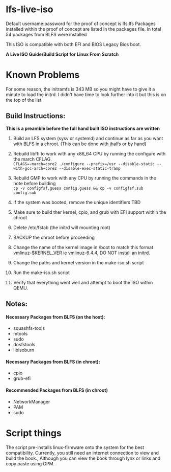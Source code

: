 # lfs-live-iso
Default username:password for the proof of concept is lfs:lfs
Packages installed within the proof of concept are listed in the packages file.  In total 54 packages from BLFS were installed  

  This ISO is compatible with both EFI and BIOS Legacy Bios boot.

**A Live ISO Guide/Build Script for Linux From Scratch**


# Known Problems
For some reason, the initramfs is 343 MB so you might have to give it a minute to load the initrd.  I didn't have time to look further into it but this is on the top of the list 

## Build Instructions: 
**This is a preamble before the full hand built ISO instructions are written**

1) Build an LFS system (sysv or systemd) and continue as far as you want with BLFS in a chroot.  (This can be done with jhalfs or by hand)  

2) Rebuild libffi to work with any x86_64 CPU by running the configure with the march CFLAG.  
` CFLAGS=-march=core2 ./configure --prefix=/usr --disable-static --with-gcc-arch=core2 --disable-exec-static-tramp `

3) Rebuild GMP to work with any CPU by running the commands in the note before building  
` cp -v configfsf.guess config.guess && cp -v configfsf.sub   config.sub `

4) If the system was booted, remove the unique identifiers
   TBD
5) Make sure to build ther kernel, cpio, and grub with EFI support within the chroot

6) Delete /etc/fstab (the initrd will mounting root)

7)  BACKUP the chroot before proceeding

8)  Change the name of the kernel image in /boot to match this format vmlinuz-$KERNEL_VER ie vmlinuz-6.4.4, DO NOT install an initrd. 

9) Change the paths and kernel version in the make-iso.sh script

10) Run the make-iso.sh script

11) Verify that everything went well and attempt to boot the ISO within QEMU.


## Notes: 
#### Necessary Packages from BLFS (on the host):
 - squashfs-tools
 - mtools
 - sudo
 - dosfstools
 - libisoburn  
#### Necessary Packages from BLFS (in chroot):  
 - cpio
 - grub-efi
#### Recommended Packages from BLFS (in chroot)  
 - NetworkManager
 - PAM
 - sudo

# Script things
The script pre-installs linux-firmware onto the system for the best compatibility.  Currently, you still need an internet connection to view and build the book.,
Although you can view the book through lynx or links and copy paste using GPM.
